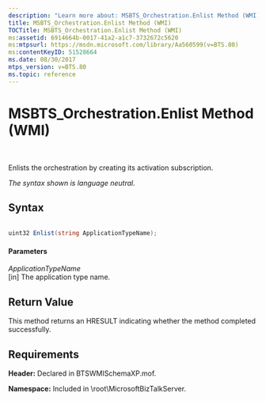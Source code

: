 ```yaml
---
description: "Learn more about: MSBTS_Orchestration.Enlist Method (WMI)"
title: MSBTS_Orchestration.Enlist Method (WMI)
TOCTitle: MSBTS_Orchestration.Enlist Method (WMI)
ms:assetid: 6914664b-0017-41a2-a1c7-3732672c5620
ms:mtpsurl: https://msdn.microsoft.com/library/Aa560599(v=BTS.80)
ms:contentKeyID: 51528664
ms.date: 08/30/2017
mtps_version: v=BTS.80
ms.topic: reference
---
```


# MSBTS\_Orchestration.Enlist Method (WMI)

 

Enlists the orchestration by creating its activation subscription.

*The syntax shown is language neutral.*

## Syntax

```C#
  
uint32 Enlist(string ApplicationTypeName);  
```

#### Parameters

*ApplicationTypeName*  
\[in\] The application type name.

## Return Value

This method returns an HRESULT indicating whether the method completed successfully.

## Requirements

**Header:** Declared in BTSWMISchemaXP.mof.

**Namespace:** Included in \\root\\MicrosoftBizTalkServer.

